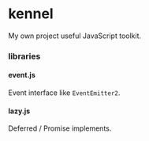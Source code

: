 # kennel

My own project useful JavaScript toolkit.

### libraries

#### event.js

Event interface like `EventEmitter2`.

#### lazy.js

Deferred / Promise implements.


